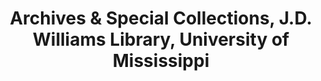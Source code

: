 ---
layout: repo
title: "Archives & Special Collections, J.D. Williams Library, University of Mississippi"
id: 24213
permalink: repos/24213/
---